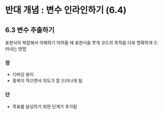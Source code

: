 # 반대 개념 : 변수 인라인하기 (6.4)
## 6.3 변수 추출하기
표현식이 복잡해서 이해하기 어려울 때 표현식을 쪼개 코드의 목적을 더욱 명확하게 드러내는 방법 

### 장 
  - 디버깅 용이
  - 중복이 적으면서 의도가 잘 드러나게 됨
  
### 단
  - 목표를 달성하기 위한 단계가 추가됨

